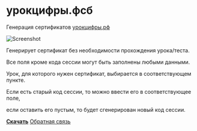 # урокцифры.фсб
Генерация сертификатов [урокцифры.рф](https://урокцифры.рф/)

![Screenshot](https://i.ibb.co/727YYD9/screen.png)

Генерирует сертификат без необходимости прохождения урока/теста.

Все поля кроме кода сессии могут быть заполнены любыми данными.

Урок, для которого нужен сертификат, выбирается в соответствующем пункте.

Если есть старый код сессии, то можно ввести его в соответствующее поле,

если оставить его пустым, то будет сгенерирован новый код сессии.

[**Скачать**](https://github.com/Ze2QvoQxxKeu/datalesson.fsb/releases/download/3.0/datalesson.fsb.exe)
[Обратная связь](https://github.com/Ze2QvoQxxKeu/datalesson.fsb/issues)
